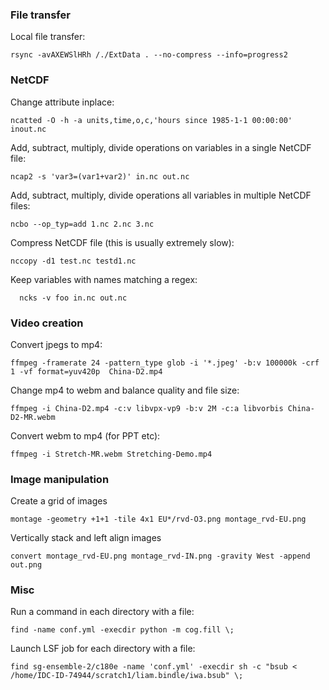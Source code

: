 ### File transfer

Local file transfer:
```
rsync -avAXEWSlHRh /./ExtData . --no-compress --info=progress2
```

### NetCDF

Change attribute inplace:
```
ncatted -O -h -a units,time,o,c,'hours since 1985-1-1 00:00:00' inout.nc
```

Add, subtract, multiply, divide operations on variables in a single NetCDF file:
```
ncap2 -s 'var3=(var1+var2)' in.nc out.nc
```

Add, subtract, multiply, divide operations all variables in multiple NetCDF files:
```
ncbo --op_typ=add 1.nc 2.nc 3.nc
```

Compress NetCDF file (this is usually extremely slow):
```
nccopy -d1 test.nc testd1.nc
```

Keep variables with names matching a regex:
```
  ncks -v foo in.nc out.nc
```

### Video creation

Convert jpegs to mp4:
```
ffmpeg -framerate 24 -pattern_type glob -i '*.jpeg' -b:v 100000k -crf 1 -vf format=yuv420p  China-D2.mp4
```

Change mp4 to webm and balance quality and file size:
```
ffmpeg -i China-D2.mp4 -c:v libvpx-vp9 -b:v 2M -c:a libvorbis China-D2-MR.webm
```

Convert webm to mp4 (for PPT etc):
```
ffmpeg -i Stretch-MR.webm Stretching-Demo.mp4
```

### Image manipulation
Create a grid of images
```
montage -geometry +1+1 -tile 4x1 EU*/rvd-O3.png montage_rvd-EU.png
```

Vertically stack and left align images
```
convert montage_rvd-EU.png montage_rvd-IN.png -gravity West -append out.png
```

### Misc

Run a command in each directory with a file:
```
find -name conf.yml -execdir python -m cog.fill \;
```

Launch LSF job for each directory with a file:
```
find sg-ensemble-2/c180e -name 'conf.yml' -execdir sh -c "bsub < /home/IDC-ID-74944/scratch1/liam.bindle/iwa.bsub" \;
```
